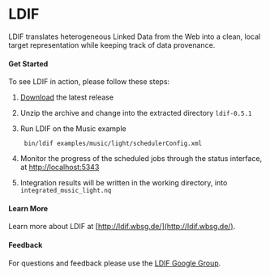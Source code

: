 LDIF
====

LDIF translates heterogeneous Linked Data from the Web into a clean, local target representation while keeping track of data provenance.

#### Get Started

To see LDIF in action, please follow these steps:

1. [Download](http://dl.mes-semantics.com/ldif/ldif-0.5.1.zip) the latest release
2. Unzip the archive and change into the extracted directory `ldif-0.5.1`
3. Run LDIF on the Music example

        bin/ldif examples/music/light/schedulerConfig.xml    

4. Monitor the progress of the scheduled jobs through the status interface, at [http://localhost:5343](http://localhost:5343)
5. Integration results will be written in the working directory, into `integrated_music_light.nq`


#### Learn More

Learn more about LDIF at [http://ldif.wbsg.de/](http://ldif.wbsg.de/).

#### Feedback

For questions and feedback please use the [LDIF Google Group](http://groups.google.com/group/ldif).
